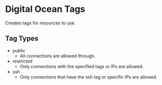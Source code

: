 # Digital Ocean Tags

Creates tags for resources to use.

## Tag Types

* public
    * All connections are allowed through.
* restricted
    * Only connections with the specified tags or IPs are allowed.
* ssh
    * Only connections that have the ssh tag or specific IPs are allowed.
